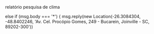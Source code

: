 relatório
pesquisa de clima



else if (msg.body === '*') {
        msg.reply(new Location(-26.3084304, -48.8402246, 'Av. Cel. Procópio Gomes, 249 - Bucarein, Joinville - SC, 89202-300'))

